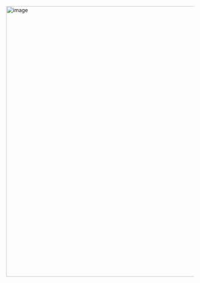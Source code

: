 <img width="636" height="725" alt="image" src="https://github.com/user-attachments/assets/b256b534-ebaf-4b34-9c30-0cb02f335593" />
